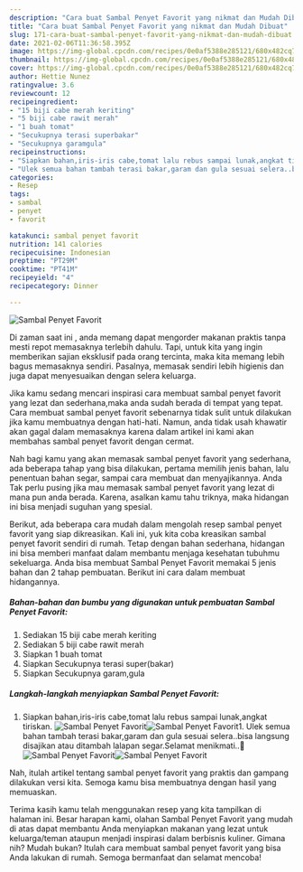 ```yaml
---
description: "Cara buat Sambal Penyet Favorit yang nikmat dan Mudah Dibuat"
title: "Cara buat Sambal Penyet Favorit yang nikmat dan Mudah Dibuat"
slug: 171-cara-buat-sambal-penyet-favorit-yang-nikmat-dan-mudah-dibuat
date: 2021-02-06T11:36:58.395Z
image: https://img-global.cpcdn.com/recipes/0e0af5388e285121/680x482cq70/sambal-penyet-favorit-foto-resep-utama.jpg
thumbnail: https://img-global.cpcdn.com/recipes/0e0af5388e285121/680x482cq70/sambal-penyet-favorit-foto-resep-utama.jpg
cover: https://img-global.cpcdn.com/recipes/0e0af5388e285121/680x482cq70/sambal-penyet-favorit-foto-resep-utama.jpg
author: Hettie Nunez
ratingvalue: 3.6
reviewcount: 12
recipeingredient:
- "15 biji cabe merah keriting"
- "5 biji cabe rawit merah"
- "1 buah tomat"
- "Secukupnya terasi superbakar"
- "Secukupnya garamgula"
recipeinstructions:
- "Siapkan bahan,iris-iris cabe,tomat lalu rebus sampai lunak,angkat tiriskan."
- "Ulek semua bahan tambah terasi bakar,garam dan gula sesuai selera..bisa langsung disajikan atau ditambah lalapan segar.Selamat menikmati..🤤"
categories:
- Resep
tags:
- sambal
- penyet
- favorit

katakunci: sambal penyet favorit 
nutrition: 141 calories
recipecuisine: Indonesian
preptime: "PT29M"
cooktime: "PT41M"
recipeyield: "4"
recipecategory: Dinner

---
```



![Sambal Penyet Favorit](https://img-global.cpcdn.com/recipes/0e0af5388e285121/680x482cq70/sambal-penyet-favorit-foto-resep-utama.jpg)

Di zaman  saat ini , anda memang dapat mengorder makanan praktis tanpa mesti repot memasaknya terlebih dahulu. Tapi, untuk kita yang ingin memberikan sajian eksklusif pada orang tercinta, maka kita memang lebih bagus memasaknya sendiri. Pasalnya, memasak sendiri lebih higienis dan juga dapat menyesuaikan dengan selera keluarga.

Jika kamu sedang mencari inspirasi cara membuat sambal penyet favorit yang lezat dan sederhana,maka anda sudah berada di tempat yang tepat. Cara membuat sambal penyet favorit  sebenarnya tidak sulit untuk dilakukan jika kamu membuatnya dengan hati-hati. Namun, anda tidak usah khawatir akan gagal dalam memasaknya 
karena dalam artikel ini kami akan membahas sambal penyet favorit dengan cermat.  



Nah bagi kamu yang akan memasak sambal penyet favorit yang sederhana, ada beberapa tahap yang bisa dilakukan, pertama memilih jenis bahan, lalu penentuan bahan segar, sampai cara membuat dan menyajikannya. Anda Tak perlu pusing jika mau memasak sambal penyet favorit yang lezat di mana pun anda berada. Karena, asalkan kamu  tahu triknya, maka hidangan ini bisa menjadi suguhan yang spesial.

Berikut, ada beberapa cara mudah dalam mengolah resep sambal penyet favorit yang siap dikreasikan. Kali ini, yuk kita coba kreasikan sambal penyet favorit sendiri di rumah. Tetap dengan bahan sederhana, hidangan ini bisa memberi manfaat dalam membantu menjaga kesehatan tubuhmu sekeluarga. Anda bisa membuat Sambal Penyet Favorit memakai 5 jenis bahan dan 2 tahap pembuatan. Berikut ini cara dalam membuat hidangannya.

<!--inarticleads1-->

##### Bahan-bahan dan bumbu yang digunakan untuk pembuatan Sambal Penyet Favorit:

1. Sediakan 15 biji cabe merah keriting
1. Sediakan 5 biji cabe rawit merah
1. Siapkan 1 buah tomat
1. Siapkan Secukupnya terasi super(bakar)
1. Siapkan Secukupnya garam,gula




<!--inarticleads2-->

##### Langkah-langkah menyiapkan Sambal Penyet Favorit:

1. Siapkan bahan,iris-iris cabe,tomat lalu rebus sampai lunak,angkat tiriskan.
<img src="https://img-global.cpcdn.com/steps/ea2b60cbed97e852/160x128cq70/sambal-penyet-favorit-langkah-memasak-1-foto.jpg" alt="Sambal Penyet Favorit"><img src="https://img-global.cpcdn.com/steps/d255bd0f742655ee/160x128cq70/sambal-penyet-favorit-langkah-memasak-1-foto.jpg" alt="Sambal Penyet Favorit">1. Ulek semua bahan tambah terasi bakar,garam dan gula sesuai selera..bisa langsung disajikan atau ditambah lalapan segar.Selamat menikmati..🤤
<img src="https://img-global.cpcdn.com/steps/c23d93b38fe1b62a/160x128cq70/sambal-penyet-favorit-langkah-memasak-2-foto.jpg" alt="Sambal Penyet Favorit"><img src="https://img-global.cpcdn.com/steps/cc854170ed5dc6ec/160x128cq70/sambal-penyet-favorit-langkah-memasak-2-foto.jpg" alt="Sambal Penyet Favorit">



Nah, itulah artikel tentang  sambal penyet favorit  yang praktis dan gampang dilakukan versi kita. Semoga kamu bisa membuatnya dengan hasil yang memuaskan. 

Terima kasih kamu telah menggunakan resep yang kita tampilkan di halaman ini. Besar harapan kami, olahan  Sambal Penyet Favorit yang mudah di atas dapat membantu Anda menyiapkan makanan yang lezat untuk keluarga/teman ataupun menjadi inspirasi dalam berbisnis kuliner. Gimana nih? Mudah bukan? Itulah cara membuat sambal penyet favorit yang bisa Anda lakukan di rumah. Semoga bermanfaat dan selamat mencoba!

